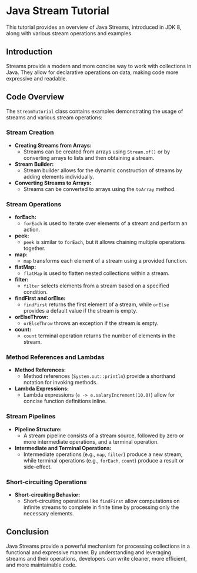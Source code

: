 # Java Stream Tutorial

This tutorial provides an overview of Java Streams, introduced in JDK 8, along with various stream operations and examples.

## Introduction

Streams provide a modern and more concise way to work with collections in Java. They allow for declarative operations on data, making code more expressive and readable.

## Code Overview

The `StreamTutorial` class contains examples demonstrating the usage of streams and various stream operations:

### Stream Creation

- **Creating Streams from Arrays:**
  - Streams can be created from arrays using `Stream.of()` or by converting arrays to lists and then obtaining a stream.
- **Stream Builder:**
  - Stream builder allows for the dynamic construction of streams by adding elements individually.
- **Converting Streams to Arrays:**
  - Streams can be converted to arrays using the `toArray` method.

### Stream Operations

- **forEach:**
  - `forEach` is used to iterate over elements of a stream and perform an action.
- **peek:**
  - `peek` is similar to `forEach`, but it allows chaining multiple operations together.
- **map:**
  - `map` transforms each element of a stream using a provided function.
- **flatMap:**
  - `flatMap` is used to flatten nested collections within a stream.
- **filter:**
  - `filter` selects elements from a stream based on a specified condition.
- **findFirst and orElse:**
  - `findFirst` returns the first element of a stream, while `orElse` provides a default value if the stream is empty.
- **orElseThrow:**
  - `orElseThrow` throws an exception if the stream is empty.
- **count:**
  - `count` terminal operation returns the number of elements in the stream.

### Method References and Lambdas

- **Method References:**
  - Method references (`System.out::println`) provide a shorthand notation for invoking methods.
- **Lambda Expressions:**
  - Lambda expressions (`e -> e.salaryIncrement(10.0)`) allow for concise function definitions inline.

### Stream Pipelines

- **Pipeline Structure:**
  - A stream pipeline consists of a stream source, followed by zero or more intermediate operations, and a terminal operation.
- **Intermediate and Terminal Operations:**
  - Intermediate operations (e.g., `map`, `filter`) produce a new stream, while terminal operations (e.g., `forEach`, `count`) produce a result or side-effect.

### Short-circuiting Operations

- **Short-circuiting Behavior:**
  - Short-circuiting operations like `findFirst` allow computations on infinite streams to complete in finite time by processing only the necessary elements.

## Conclusion

Java Streams provide a powerful mechanism for processing collections in a functional and expressive manner. By understanding and leveraging streams and their operations, developers can write cleaner, more efficient, and more maintainable code.

